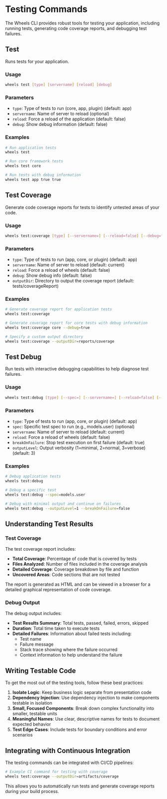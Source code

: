 # Testing Commands

The Wheels CLI provides robust tools for testing your application, including running tests, generating code coverage reports, and debugging test failures.

## Test

Runs tests for your application.

### Usage

```bash
wheels test [type] [servername] [reload] [debug]
```

### Parameters

- `type`: Type of tests to run (core, app, plugin) (default: app)
- `servername`: Name of server to reload (optional)
- `reload`: Force a reload of the application (default: false)
- `debug`: Show debug information (default: false)

### Examples

```bash
# Run application tests
wheels test

# Run core framework tests
wheels test core

# Run tests with debug information
wheels test app true true
```

## Test Coverage

Generate code coverage reports for tests to identify untested areas of your code.

### Usage

```bash
wheels test:coverage [type] [--servername=] [--reload=false] [--debug=false] [--outputDir=tests/coverageReport]
```

### Parameters

- `type`: Type of tests to run (app, core, or plugin) (default: app)
- `servername`: Name of server to reload (default: current)
- `reload`: Force a reload of wheels (default: false)
- `debug`: Show debug info (default: false)
- `outputDir`: Directory to output the coverage report (default: tests/coverageReport)

### Examples

```bash
# Generate coverage report for application tests
wheels test:coverage

# Generate coverage report for core tests with debug information
wheels test:coverage core --debug=true

# Specify a custom output directory
wheels test:coverage --outputDir=reports/coverage
```

## Test Debug

Run tests with interactive debugging capabilities to help diagnose test failures.

### Usage

```bash
wheels test:debug [type] [--spec=] [--servername=] [--reload=false] [--breakOnFailure=true] [--outputLevel=3]
```

### Parameters

- `type`: Type of tests to run (app, core, or plugin) (default: app)
- `spec`: Specific test spec to run (e.g., models.user) (optional)
- `servername`: Name of server to reload (default: current)
- `reload`: Force a reload of wheels (default: false)
- `breakOnFailure`: Stop test execution on first failure (default: true)
- `outputLevel`: Output verbosity (1=minimal, 2=normal, 3=verbose) (default: 3)

### Examples

```bash
# Debug application tests
wheels test:debug

# Debug a specific test
wheels test:debug --spec=models.user

# Debug with minimal output and continue on failures
wheels test:debug --outputLevel=1 --breakOnFailure=false
```

## Understanding Test Results

### Test Coverage

The test coverage report includes:

- **Total Coverage**: Percentage of code that is covered by tests
- **Files Analyzed**: Number of files included in the coverage analysis
- **Detailed Coverage**: Coverage breakdown by file and function
- **Uncovered Areas**: Code sections that are not tested

The report is generated as HTML and can be viewed in a browser for a detailed graphical representation of code coverage.

### Debug Output

The debug output includes:

- **Test Results Summary**: Total tests, passed, failed, errors, skipped
- **Duration**: Total time taken to execute tests
- **Detailed Failures**: Information about failed tests including:
  - Test name
  - Failure message
  - Stack trace showing where the failure occurred
  - Context information to help understand the failure

## Writing Testable Code

To get the most out of the testing tools, follow these best practices:

1. **Isolate Logic**: Keep business logic separate from presentation code
2. **Dependency Injection**: Use dependency injection to make components testable in isolation
3. **Small, Focused Components**: Break down complex functionality into smaller, testable units
4. **Meaningful Names**: Use clear, descriptive names for tests to document expected behavior
5. **Test Edge Cases**: Include tests for boundary conditions and error scenarios

## Integrating with Continuous Integration

The testing commands can be integrated with CI/CD pipelines:

```bash
# Example CI command for testing with coverage
wheels test:coverage --outputDir=artifacts/coverage
```

This allows you to automatically run tests and generate coverage reports during your build process.